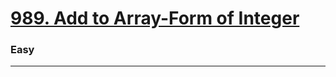 # [989. Add to Array-Form of Integer](https://leetcode.com/problems/add-to-array-form-of-integer/)
### Easy
----

